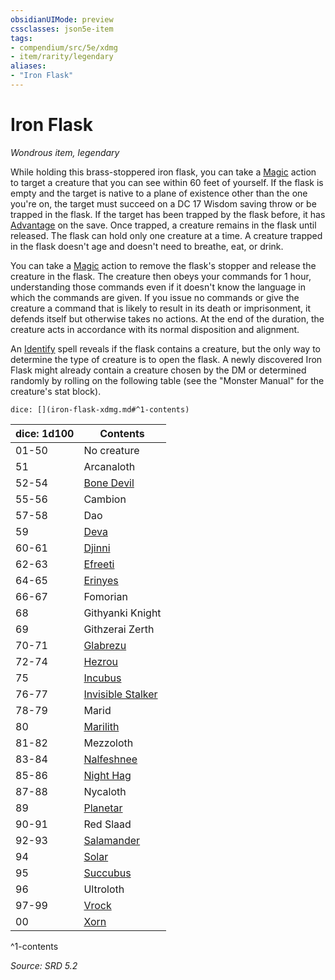 ```yaml
---
obsidianUIMode: preview
cssclasses: json5e-item
tags:
- compendium/src/5e/xdmg
- item/rarity/legendary
aliases: 
- "Iron Flask"
---
```

# Iron Flask
*Wondrous item, legendary*  


While holding this brass-stoppered iron flask, you can take a [Magic](actions.md#Magic) action to target a creature that you can see within 60 feet of yourself. If the flask is empty and the target is native to a plane of existence other than the one you're on, the target must succeed on a DC 17 Wisdom saving throw or be trapped in the flask. If the target has been trapped by the flask before, it has [Advantage](advantage-xphb.md) on the save. Once trapped, a creature remains in the flask until released. The flask can hold only one creature at a time. A creature trapped in the flask doesn't age and doesn't need to breathe, eat, or drink.

You can take a [Magic](actions.md#Magic) action to remove the flask's stopper and release the creature in the flask. The creature then obeys your commands for 1 hour, understanding those commands even if it doesn't know the language in which the commands are given. If you issue no commands or give the creature a command that is likely to result in its death or imprisonment, it defends itself but otherwise takes no actions. At the end of the duration, the creature acts in accordance with its normal disposition and alignment.

An [Identify](identify-xphb.md) spell reveals if the flask contains a creature, but the only way to determine the type of creature is to open the flask. A newly discovered Iron Flask might already contain a creature chosen by the DM or determined randomly by rolling on the following table (see the "Monster Manual" for the creature's stat block).

`dice: [](iron-flask-xdmg.md#^1-contents)`

| dice: 1d100 | Contents |
|-------------|----------|
| 01-50 | No creature |
| 51 | Arcanaloth |
| 52-54 | [Bone Devil](bone-devil-xmm.md) |
| 55-56 | Cambion |
| 57-58 | Dao |
| 59 | [Deva](deva-xmm.md) |
| 60-61 | [Djinni](djinni-xmm.md) |
| 62-63 | [Efreeti](efreeti-xmm.md) |
| 64-65 | [Erinyes](erinyes-xmm.md) |
| 66-67 | Fomorian |
| 68 | Githyanki Knight |
| 69 | Githzerai Zerth |
| 70-71 | [Glabrezu](glabrezu-xmm.md) |
| 72-74 | [Hezrou](hezrou-xmm.md) |
| 75 | [Incubus](incubus-xmm.md) |
| 76-77 | [Invisible Stalker](invisible-stalker-xmm.md) |
| 78-79 | Marid |
| 80 | [Marilith](marilith-xmm.md) |
| 81-82 | Mezzoloth |
| 83-84 | [Nalfeshnee](nalfeshnee-xmm.md) |
| 85-86 | [Night Hag](night-hag-xmm.md) |
| 87-88 | Nycaloth |
| 89 | [Planetar](planetar-xmm.md) |
| 90-91 | Red Slaad |
| 92-93 | [Salamander](salamander-xmm.md) |
| 94 | [Solar](solar-xmm.md) |
| 95 | [Succubus](succubus-xmm.md) |
| 96 | Ultroloth |
| 97-99 | [Vrock](vrock-xmm.md) |
| 00 | [Xorn](xorn-xmm.md) |
^1-contents

*Source: SRD 5.2*